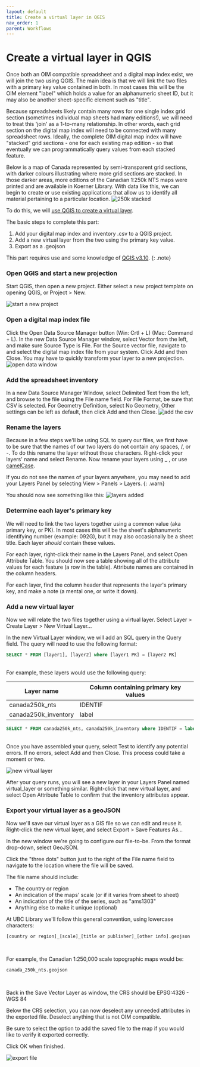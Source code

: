 ```yaml
---
layout: default
title: Create a virtual layer in QGIS
nav_order: 1
parent: Workflows
---
```

# Create a virtual layer in QGIS
Once both an OIM compatible spreadsheet and a digital map index exist, we will join the two using QGIS. The main idea is that we will link the two files with a primary key value contained in both. In most cases this will be the OIM element "label" which holds a value for an alphanumeric sheet ID, but it may also be another sheet-specific element such as "title".

Because spreadsheets likely contain many rows for one single index grid section (sometimes individual map sheets had many editions!), we will need to treat this 'join' as a 1-to-many relationship. In other words, each grid section on the digital map index will need to be connected with many spreadsheet rows. Ideally, the complete OIM digital map index will have "stacked" grid sections - one for each existing map edition - so that eventually we can programmatically query values from each stacked feature.

Below is a map of Canada represented by semi-transparent grid sections, with darker colours illustrating where more grid sections are stacked. In those darker areas, more editions of the Canadian 1:250k NTS maps were printed and are available in Koerner Library. With data like this, we can begin to create or use existing applications that allow us to identify all material pertaining to a particular location.
![250k stacked](stacked250k.png "250k stacked")

To do this, we will [use QGIS to create a virtual layer](https://docs.qgis.org/3.10/en/docs/user_manual/managing_data_source/create_layers.html#creating-virtual-layers).

The basic steps to complete this part:
1. Add your digital map index and inventory .csv to a QGIS project.
2. Add a new virtual layer from the two using the primary key value.
3. Export as a .geojson

This part requires use and some knowledge of [QGIS v3.10](https://qgis.org/en/site/).
{: .note}

### Open QGIS and start a new projection

Start QGIS, then open a new project. Either select a new project template on opening QGIS, or Project > New.

![start a new project](img/start-new-proj.png "start a new project")

### Open a digital map index file
Click the Open Data Source Manager button (Win: Crtl + L) (Mac: Command + L). In the new Data Source Manager window, select Vector from the left, and make sure Source Type is File. For the Source vector file, navigate to and select the digital map index file from your system. Click Add and then Close. You may have to quickly transform your layer to a new projection.
![open data window](img/data-win.png "open data window")

### Add the spreadsheet inventory
In a new Data Source Manager Window, select Delimited Text from the left, and browse to the file using the File name field. For File Format, be sure that CSV is selected. For Geometry Definition, select No Geometry. Other settings can be left as default, then click Add and then Close.
![add the csv](img/add-csv.png "add the csv")

### Rename the layers
Because in a few steps we'll be using SQL to query our files, we first have to be sure that the names of our two layers do not contain any spaces, /, or -. To do this rename the layer without those characters. Right-click your layers' name and select Rename. Now rename your layers using _ , or use [camelCase](https://simple.wikipedia.org/wiki/CamelCase).

If you do not see the names of your layers anywhere, you may need to add your Layers Panel by selecting View > Panels > Layers.
{: .warn}

You should now see something like this:
![layers added](img/layers-added.png "layers-added")

### Determine each layer's primary key
We will need to link the two layers together using a common value (aka primary key, or PK). In most cases this will be the sheet's alphanumeric identifying number (example: 092G), but it may also occasionally be a sheet title. Each layer *should* contain these values.

For each layer, right-click their name in the Layers Panel, and select Open Attribute Table. You should now see a table showing all of the attribute values for each feature (a row in the table). Attribute names are contained in the column headers.

For each layer, find the column header that represents the layer's primary key, and make a note (a mental one, or write it down).

### Add a new virtual layer
Now we will relate the two files together using a virtual layer. Select Layer > Create Layer > New Virtual Layer...  

In the new Virtual Layer window, we will add an SQL query in the Query field. The query will need to use the following format:
```SQL
SELECT * FROM [layer1], [layer2] where [layer1 PK] = [layer2 PK]
```
<br>
For example, these layers would use the following query:

| Layer name           | Column containing primary key values |
|----------------------|--------------------------------------|
| canada250k_nts       | IDENTIF                              |
| canada250k_inventory | label                                |

```SQL
SELECT * FROM canada250k_nts, canada250k_inventory where IDENTIF = label
```
<br>
Once you have assembled your query, select Test to identify any potential errors. If no errors, select Add and then Close. This process could take a moment or two.

![new virtual layer](img/new-virt-layer.png "new virtual layer")

After your query runs, you will see a new layer in your Layers Panel named virtual_layer or something similar. Right-click that new virtual layer, and select Open Attribute Table to confirm that the inventory attributes appear.

### Export your virtual layer as a geoJSON
Now we'll save our virtual layer as a GIS file so we can edit and reuse it. Right-click the new virtual layer, and select Export > Save Features As...

In the new window we're going to configure our file-to-be. From the format drop-down, select GeoJSON.

Click the "three dots" button just to the right of the File name field to navigate to the location where the file will be saved.

The file name should include:
- The country or region
- An indication of the maps' scale (or if it varies from sheet to sheet)
- An indication of the title of the series, such as "ams1303"
- Anything else to make it unique (optional)

At UBC Library we'll follow this general convention, using lowercase characters:
```
[country or region]_[scale]_[title or publisher]_[other info].geojson
```

<br>

For example, the Canadian 1:250,000 scale topographic maps would be:
```
canada_250k_nts.geojson
```
<br>

Back in the Save Vector Layer as window, the CRS should be EPSG:4326 - WGS 84

Below the CRS selection, you can now deselect any unneeded attributes in the exported file. Deselect anything that is not OIM compatible.

Be sure to select the option to add the saved file to the map if you would like to verify it exported correctly.

Click OK when finished.

![export file](img/export-file.png "export file")
